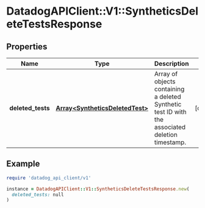 # DatadogAPIClient::V1::SyntheticsDeleteTestsResponse

## Properties

| Name | Type | Description | Notes |
| ---- | ---- | ----------- | ----- |
| **deleted_tests** | [**Array&lt;SyntheticsDeletedTest&gt;**](SyntheticsDeletedTest.md) | Array of objects containing a deleted Synthetic test ID with the associated deletion timestamp. | [optional] |

## Example

```ruby
require 'datadog_api_client/v1'

instance = DatadogAPIClient::V1::SyntheticsDeleteTestsResponse.new(
  deleted_tests: null
)
```

